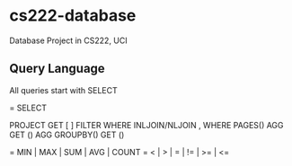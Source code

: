 cs222-database
==============

Database Project in CS222, UCI


Query Language
--------------
All queries start with SELECT

<query> = SELECT

PROJECT <query> GET [ <attrs> ]
FILTER <query> WHERE <attr> <op> <value>
INLJOIN/NLJOIN <query>, <query> WHERE <attr> <op> <attr> PAGES(<pageNum>)
AGG <query> GET <agg-op>(<attr>)
AGG <query> GROUPBY(<attr>) GET <agg-op>(<attr>)

<agg-op> = MIN | MAX | SUM | AVG | COUNT
<op> = < | > | = | != | >= | <=